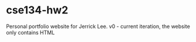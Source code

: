 # cse134-hw2
Personal portfolio website for Jerrick Lee.
v0 - current iteration, the website only contains HTML